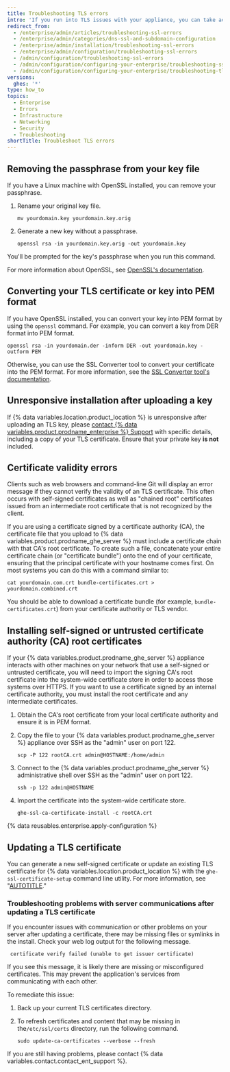 ```yaml
---
title: Troubleshooting TLS errors
intro: 'If you run into TLS issues with your appliance, you can take actions to resolve them.'
redirect_from:
  - /enterprise/admin/articles/troubleshooting-ssl-errors
  - /enterprise/admin/categories/dns-ssl-and-subdomain-configuration
  - /enterprise/admin/installation/troubleshooting-ssl-errors
  - /enterprise/admin/configuration/troubleshooting-ssl-errors
  - /admin/configuration/troubleshooting-ssl-errors
  - /admin/configuration/configuring-your-enterprise/troubleshooting-ssl-errors
  - /admin/configuration/configuring-your-enterprise/troubleshooting-tls-errors
versions:
  ghes: '*'
type: how_to
topics:
  - Enterprise
  - Errors
  - Infrastructure
  - Networking
  - Security
  - Troubleshooting
shortTitle: Troubleshoot TLS errors
---
```

## Removing the passphrase from your key file

If you have a Linux machine with OpenSSL installed, you can remove your passphrase.

1. Rename your original key file.

   ```shell
   mv yourdomain.key yourdomain.key.orig
   ```

1. Generate a new key without a passphrase.

   ```shell
   openssl rsa -in yourdomain.key.orig -out yourdomain.key
   ```

You'll be prompted for the key's passphrase when you run this command.

For more information about OpenSSL, see [OpenSSL's documentation](https://www.openssl.org/docs/).

## Converting your TLS certificate or key into PEM format

If you have OpenSSL installed, you can convert your key into PEM format by using the `openssl` command. For example, you can convert a key from DER format into PEM format.

```shell
openssl rsa -in yourdomain.der -inform DER -out yourdomain.key -outform PEM
```

Otherwise, you can use the SSL Converter tool to convert your certificate into the PEM format. For more information, see the [SSL Converter tool's documentation](https://www.sslshopper.com/ssl-converter.html).

## Unresponsive installation after uploading a key

If {% data variables.location.product_location %} is unresponsive after uploading an TLS key, please [contact {% data variables.product.prodname_enterprise %} Support](https://enterprise.github.com/support) with specific details, including a copy of your TLS certificate. Ensure that your private key **is not** included.

## Certificate validity errors

Clients such as web browsers and command-line Git will display an error message if they cannot verify the validity of an TLS certificate. This often occurs with self-signed certificates as well as "chained root" certificates issued from an intermediate root certificate that is not recognized by the client.

If you are using a certificate signed by a certificate authority (CA), the certificate file that you upload to {% data variables.product.prodname_ghe_server %} must include a certificate chain with that CA's root certificate. To create such a file, concatenate your entire certificate chain (or "certificate bundle") onto the end of your certificate, ensuring that the principal certificate with your hostname comes first. On most systems you can do this with a command similar to:

```shell
cat yourdomain.com.crt bundle-certificates.crt > yourdomain.combined.crt
```

You should be able to download a certificate bundle (for example, `bundle-certificates.crt`) from your certificate authority or TLS vendor.

## Installing self-signed or untrusted certificate authority (CA) root certificates

If your {% data variables.product.prodname_ghe_server %} appliance interacts with other machines on your network that use a self-signed or untrusted certificate, you will need to import the signing CA's root certificate into the system-wide certificate store in order to access those systems over HTTPS. If you want to use a certificate signed by an internal certificate authority, you must install the root certificate and any intermediate certificates.

1. Obtain the CA's root certificate from your local certificate authority and ensure it is in PEM format.
1. Copy the file to your {% data variables.product.prodname_ghe_server %} appliance over SSH as the "admin" user on port 122.

   ```shell
   scp -P 122 rootCA.crt admin@HOSTNAME:/home/admin
   ```

1. Connect to the {% data variables.product.prodname_ghe_server %} administrative shell over SSH as the "admin" user on port 122.

   ```shell
   ssh -p 122 admin@HOSTNAME
   ```

1. Import the certificate into the system-wide certificate store.

   ```shell
   ghe-ssl-ca-certificate-install -c rootCA.crt
   ```

{% data reusables.enterprise.apply-configuration %}

## Updating a TLS certificate

You can generate a new self-signed certificate or update an existing TLS certificate for {% data variables.location.product_location %} with the `ghe-ssl-certificate-setup` command line utility. For more information, see "[AUTOTITLE](/admin/configuration/configuring-your-enterprise/command-line-utilities#ghe-ssl-ca-certificate-setup)."

### Troubleshooting problems with server communications after updating a TLS certificate

If you encounter issues with communication or other problems on your server after updating a certificate, there may be missing files or symlinks in the install. Check your web log output for the following message.

```text
 certificate verify failed (unable to get issuer certificate)
```

If you see this message, it is likely there are missing or misconfigured certificates. This may prevent the application's services from communicating with each other.

To remediate this issue:

1. Back up your current TLS certificates directory.
1. To refresh certificates and content that may be missing in the`/etc/ssl/certs` directory, run the following command.

   ```shell copy
   sudo update-ca-certificates --verbose --fresh
   ```

If you are still having problems, please contact {% data variables.contact.contact_ent_support %}.
